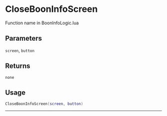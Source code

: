 # CloseBoonInfoScreen
Function name in BoonInfoLogic.lua
## Parameters
`screen`, `button`
## Returns
`none`
## Usage
```lua
CloseBoonInfoScreen(screen, button)
```
---
